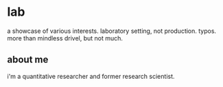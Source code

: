 # lab
a showcase of various interests. laboratory setting, not production. typos. more than mindless drivel, but not much.

## about me

i'm a quantitative researcher and former research scientist. 
